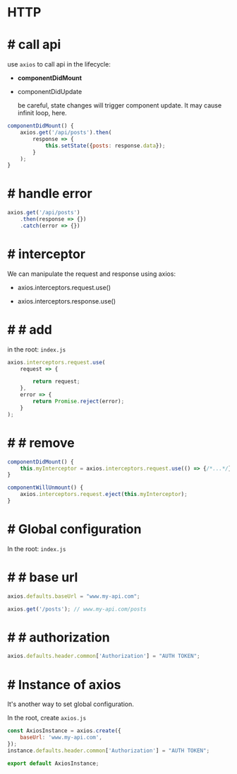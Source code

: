 #  HTTP

# #  call api

use `axios` to call api in the lifecycle: 

* **componentDidMount**

* componentDidUpdate

    be careful, state changes will trigger component update. It may cause infinit loop, here.

```javascript
componentDidMount() {
    axios.get('/api/posts').then(
        response => {
            this.setState({posts: response.data});
        }
    ); 
}
```

# #  handle error

```javascript
axios.get('/api/posts')
    .then(response => {})
    .catch(error => {})
```

# #  interceptor

We can manipulate the request and response using axios:

* axios.interceptors.request.use()

* axios.interceptors.response.use()

# # #  add

in the root: `index.js`

```javascript
axios.interceptors.request.use(
    request => {

        return request;
    },
    error => {
        return Promise.reject(error);
    }
);
```

# # #  remove

```javascript
componentDidMount() {
    this.myInterceptor = axios.interceptors.request.use(() => {/*...*/});
}

componentWillUnmount() {
    axios.interceptors.request.eject(this.myInterceptor);
}
```

# #  Global configuration

In the root: `index.js`

# # #  base url

```javascript
axios.defaults.baseUrl = "www.my-api.com";

axios.get('/posts'); // www.my-api.com/posts
```

# # #  authorization

```javascript
axios.defaults.header.common['Authorization'] = "AUTH TOKEN";
```

# #  Instance of axios

It's another way to set global configuration.

In the root, create `axios.js`

```javascript
const AxiosInstance = axios.create({
    baseUrl: 'www.my-api.com',
});
instance.defaults.header.common['Authorization'] = "AUTH TOKEN";

export default AxiosInstance;
```